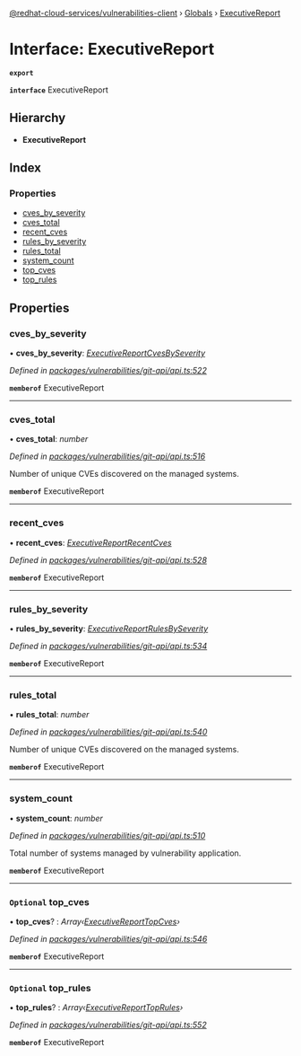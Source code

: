 [@redhat-cloud-services/vulnerabilities-client](../README.md) › [Globals](../globals.md) › [ExecutiveReport](executivereport.md)

# Interface: ExecutiveReport

**`export`** 

**`interface`** ExecutiveReport

## Hierarchy

* **ExecutiveReport**

## Index

### Properties

* [cves_by_severity](executivereport.md#cves_by_severity)
* [cves_total](executivereport.md#cves_total)
* [recent_cves](executivereport.md#recent_cves)
* [rules_by_severity](executivereport.md#rules_by_severity)
* [rules_total](executivereport.md#rules_total)
* [system_count](executivereport.md#system_count)
* [top_cves](executivereport.md#optional-top_cves)
* [top_rules](executivereport.md#optional-top_rules)

## Properties

###  cves_by_severity

• **cves_by_severity**: *[ExecutiveReportCvesBySeverity](executivereportcvesbyseverity.md)*

*Defined in [packages/vulnerabilities/git-api/api.ts:522](https://github.com/RedHatInsights/javascript-clients/blob/master/packages/vulnerabilities/git-api/api.ts#L522)*

**`memberof`** ExecutiveReport

___

###  cves_total

• **cves_total**: *number*

*Defined in [packages/vulnerabilities/git-api/api.ts:516](https://github.com/RedHatInsights/javascript-clients/blob/master/packages/vulnerabilities/git-api/api.ts#L516)*

Number of unique CVEs discovered on the managed systems.

**`memberof`** ExecutiveReport

___

###  recent_cves

• **recent_cves**: *[ExecutiveReportRecentCves](executivereportrecentcves.md)*

*Defined in [packages/vulnerabilities/git-api/api.ts:528](https://github.com/RedHatInsights/javascript-clients/blob/master/packages/vulnerabilities/git-api/api.ts#L528)*

**`memberof`** ExecutiveReport

___

###  rules_by_severity

• **rules_by_severity**: *[ExecutiveReportRulesBySeverity](executivereportrulesbyseverity.md)*

*Defined in [packages/vulnerabilities/git-api/api.ts:534](https://github.com/RedHatInsights/javascript-clients/blob/master/packages/vulnerabilities/git-api/api.ts#L534)*

**`memberof`** ExecutiveReport

___

###  rules_total

• **rules_total**: *number*

*Defined in [packages/vulnerabilities/git-api/api.ts:540](https://github.com/RedHatInsights/javascript-clients/blob/master/packages/vulnerabilities/git-api/api.ts#L540)*

Number of unique CVEs discovered on the managed systems.

**`memberof`** ExecutiveReport

___

###  system_count

• **system_count**: *number*

*Defined in [packages/vulnerabilities/git-api/api.ts:510](https://github.com/RedHatInsights/javascript-clients/blob/master/packages/vulnerabilities/git-api/api.ts#L510)*

Total number of systems managed by vulnerability application.

**`memberof`** ExecutiveReport

___

### `Optional` top_cves

• **top_cves**? : *Array‹[ExecutiveReportTopCves](executivereporttopcves.md)›*

*Defined in [packages/vulnerabilities/git-api/api.ts:546](https://github.com/RedHatInsights/javascript-clients/blob/master/packages/vulnerabilities/git-api/api.ts#L546)*

**`memberof`** ExecutiveReport

___

### `Optional` top_rules

• **top_rules**? : *Array‹[ExecutiveReportTopRules](executivereporttoprules.md)›*

*Defined in [packages/vulnerabilities/git-api/api.ts:552](https://github.com/RedHatInsights/javascript-clients/blob/master/packages/vulnerabilities/git-api/api.ts#L552)*

**`memberof`** ExecutiveReport

